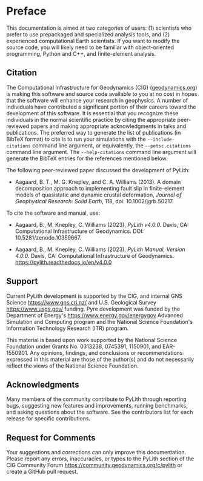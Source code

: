 # Preface

This documentation is aimed at two categories of users: (1) scientists who prefer to use prepackaged and specialized analysis tools, and (2) experienced computational Earth scientists.
If you want to modify the source code, you will likely need to be familiar with object-oriented programming, Python and C++, and finite-element analysis.

## Citation

The Computational Infrastructure for Geodynamics (CIG) ([geodynamics.org](https://geodynamics.org/)) is making this software and source code available to you at no cost in hopes that the software will enhance your research in geophysics.
A number of individuals have contributed a significant portion of their careers toward the development of this software.
It is essential that you recognize these individuals in the normal scientific practice by citing the appropriate peer-reviewed papers and making appropriate acknowledgments in talks and publications.
The preferred way to generate the list of publications (in BibTeX format) to cite is to run your simulations with the `--include-citations` command line argument, or equivalently, the `--petsc.citations` command line argument.
The `--help-citations` command line argument will generate the BibTeX entries for the references mentioned below.

The following peer-reviewed paper discussed the development of PyLith:

- Aagaard, B. T., M. G. Knepley, and C. A. Williams (2013). A domain decomposition approach to implementing fault slip in finite-element models of quasistatic and dynamic crustal deformation, *Journal of Geophysical Research: Solid Earth*, 118, doi: 10.1002/jgrb.50217.

To cite the software and manual, use:

- Aagaard, B., M. Knepley, C. Williams (2023), *PyLith v4.0.0.* Davis, CA: Computational Infrastructure of Geodynamics. DOI: 10.5281/zenodo.10359667.

- Aagaard, B., M. Knepley, C. Williams (2023), *PyLith Manual, Version 4.0.0.* Davis, CA: Computational Infrastructure of Geodynamics. https://pylith.readthedocs.io/en/v4.0.0

## Support

Current PyLith development is supported by the CIG, and internal GNS Science <https://www.gns.cri.nz/> and U.S. Geological Survey <https://www.usgs.gov/> funding.
Pyre development was funded by the Department of Energy's <https://www.energy.gov/energygov> Advanced Simulation and Computing program and the National Science Foundation's Information Technology Research (ITR) program.

This material is based upon work supported by the National Science Foundation under Grants No. 0313238, 0745391, 1150901, and EAR-1550901.
Any opinions, findings, and conclusions or recommendations expressed in this material are those of the author(s) and do not necessarily reflect the views of the National Science Foundation.

## Acknowledgments

Many members of the community contribute to PyLith through reporting bugs, suggesting new features and improvements, running benchmarks, and asking questions about the software.
See the contributors list for each release for specific contributions.

## Request for Comments

Your suggestions and corrections can only improve this documentation.
Please report any errors, inaccuracies, or typos to the PyLith section of the CIG Community Forum <https://community.geodynamics.org/c/pylith> or create a GitHub pull request.
